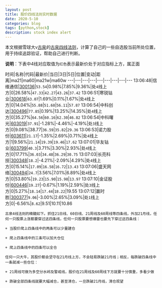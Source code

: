 ```yaml
---
layout: post
title: 股价四线法则实时数据
date: 2020-5-10
categories: blog
tags: [python,stock]
description: stock index alert
---
```



本文根据雪球大v[古泉](https://xueqiu.com/u/7148646888)的[古泉四线法则](https://xueqiu.com/7148646888/130498192)，计算了自己的一些自选股当前所处位置，用于持续追踪验证，帮助自己进行判断。

**说明**：下表中4线对应取值为`红色`表示最新价处于对应指标上方，属正面

时间|名称|代码|最新价|当日|3日|5日|位置|变动|距离|ma21|ma60|ma21w|ma60w
---|---|---|---|---|---|---|---|---
13:06:48|信维通信|[300136](https://xueqiu.com/S/SZ300136)|`53.54`|0.98%|7.85%|9.36%|处`4`线上方|0|26.58%|`47.33`|`42.27`|`43.26`|`37.42`
13:06:51|寒锐钴业|[300618](https://xueqiu.com/S/SZ300618)|`63.07`|1.69%|0.11%|1.67%|处`4`线上方|0|14.04%|`55.88`|`51.68`|`56.11`|`57.87`
13:06:54|中科创达|[300496](https://xueqiu.com/S/SZ300496)|`77.85`|0.19%|13.25%|14.35%|处`4`线上方|0|35.27%|`64.56`|`60.16`|`62.30`|`46.82`
13:06:54|中科曙光|[603019](https://xueqiu.com/S/SH603019)|`37.91`|-1.28%|-4.46%|-4.19%|处`3`线上方|0|9.08%|38.77|`36.59`|`35.82`|`29.36`
13:06:53|诺力股份|[603611](https://xueqiu.com/S/SH603611)|`21.17`|-1.35%|2.69%|0.71%|处`4`线上方|1|9.56%|`21.14`|`19.39`|`19.46`|`17.62`
13:07:01|华友钴业|[603799](https://xueqiu.com/S/SH603799)|`40.3`|3.71%|3.30%|2.93%|处`4`线上方|0|17.71%|`36.03`|`34.48`|`36.29`|`30.75`
13:07:03|长亮科技|[300348](https://xueqiu.com/S/SZ300348)|`18.2`|-4.21%|-2.09%|4.29%|处`4`线上方|0|15.14%|`17.09`|`16.58`|`16.72`|`13.43`
13:07:06|盛天网络|[300494](https://xueqiu.com/S/SZ300494)|`24.7`|3.56%|7.01%|6.89%|处`4`线上方|0|53.80%|`19.23`|`15.90`|`15.98`|`13.97`
13:07:10|金证股份|[600446](https://xueqiu.com/S/SH600446)|`19.27`|-0.67%|1.19%|2.59%|处`3`线上方|0|5.27%|`18.14`|`17.44`|`18.22`|19.55
13:07:12|赢时胜|[300377](https://xueqiu.com/S/SZ300377)|`9.06`|-3.00%|2.65%|3.09%|处`1`线上方|0|-6.56%|`8.62`|9.51|10.11|10.86

```
古泉4线法则的精髓如下。抓住21日线、60日线、21周线及60周线等四条线，外加21月线，任何一只股票上涨都要穿过这四条线，任何一只股票要想爆雷也要先下穿过这四条线：

+ 当股价爬上四条线中的两条可以少量建仓

+ 爬上四条线中的三条可以加大仓位

+ 爬上四条线中的四条可以全仓

任何一只大牛，其股价都会坚守在21月线上方，不会轻易跌破21月线；相反，每跌破四条线中一条就减一些仓位：

+ 21周线可做为多空分水岭及警戒线，股价在21周线及60周线下方就要十分慎重，多看少做

+ 跌破全部四条线就要大幅减仓，甚至清仓，一旦跌破21月线，清仓观望
```
